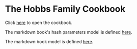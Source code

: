 The Hobbs Family Cookbook
=========================

Click [here](https://craigahobbs.github.io/hobbs-family-cookbook/) to open the cookbook.

The markdown book's hash parameters model is defined
[here](https://craigahobbs.github.io/chisel/doc/#name=MarkdownBookParams&title=The%20Markdown%20Book%20Model&types=https%3A%2F%2Fcraigahobbs.github.io%2Fhobbs-family-cookbook%2FmarkdownBookTypes.json).

The markdown book model is defined
[here](https://craigahobbs.github.io/chisel/doc/#name=MarkdownBook&title=The%20Markdown%20Book%20Model&types=https%3A%2F%2Fcraigahobbs.github.io%2Fhobbs-family-cookbook%2FmarkdownBookTypes.json).
